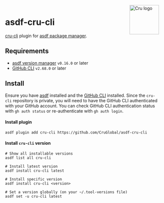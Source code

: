 <img src="https://avatars.githubusercontent.com/u/1785912?s=96&v=4" alt="Cru logo" title="Cru" align="right" height="96" width="96"/>

# asdf-cru-cli
[cru-cli](https://github.com/CruGlobal/cru-cli) plugin for [asdf package manager](https://asdf-vm.com).

## Requirements
- [asdf version manager](https://asdf-vm.com/) `v0.16.0` or later
- [GitHub CLI](https://cli.github.com/) `v2.68.0` or later

## Install
Ensure you have [asdf](https://asdf-vm.com/guide/getting-started.html) installed and the [GitHub CLI](https://github.com/cli/cli#installation) installed.
Since the `cru-cli` repository is private, you will need to have the GitHub CLI authenticated with your GitHub account.
You can check GitHub CLI authentication status with `gh auth status` or re-authenticate with `gh auth login`.

#### Install plugin
```shell
asdf plugin add cru-cli https://github.com/CruGlobal/asdf-cru-cli
```

#### Install `cru-cli` version
```shell
# Show all installable versions
asdf list all cru-cli

# Install latest version
asdf install cru-cli latest

# Install specific version
asdf install cru-cli <version>

# Set a version globally (on your ~/.tool-versions file)
asdf set -u cru-cli latest
```
